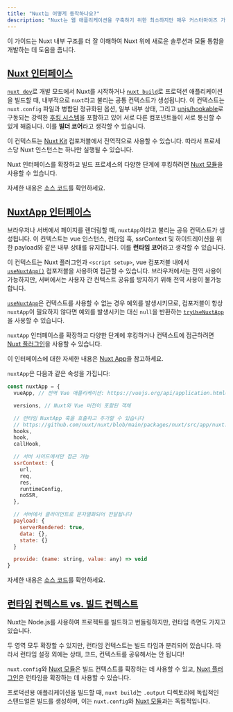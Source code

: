 ```yaml
---
title: "Nuxt는 어떻게 동작하나요?"
description: "Nuxt는 웹 애플리케이션을 구축하기 위한 최소하지만 매우 커스터마이즈 가능한 프레임워크입니다."
---
```


이 가이드는 Nuxt 내부 구조를 더 잘 이해하여 Nuxt 위에 새로운 솔루션과 모듈 통합을 개발하는 데 도움을 줍니다.

## [Nuxt 인터페이스](#the-nuxt-interface)

[`nuxt dev`](/docs/api/commands/dev)로 개발 모드에서 Nuxt를 시작하거나 [`nuxt build`](/docs/api/commands/build)로 프로덕션 애플리케이션을 빌드할 때,
내부적으로 `nuxt`라고 불리는 공통 컨텍스트가 생성됩니다. 이 컨텍스트는 `nuxt.config` 파일과 병합된 정규화된 옵션,
일부 내부 상태, 그리고 [unjs/hookable](https://github.com/unjs/hookable)로 구동되는 강력한 [후킹 시스템](/docs/api/advanced/hooks)을 포함하고 있어
서로 다른 컴포넌트들이 서로 통신할 수 있게 해줍니다. 이를 **빌더 코어**라고 생각할 수 있습니다.

이 컨텍스트는 [Nuxt Kit](/docs/guide/going-further/kit) 컴포저블에서 전역적으로 사용할 수 있습니다.
따라서 프로세스당 Nuxt 인스턴스는 하나만 실행될 수 있습니다.

Nuxt 인터페이스를 확장하고 빌드 프로세스의 다양한 단계에 후킹하려면 [Nuxt 모듈](/docs/guide/going-further/modules)을 사용할 수 있습니다.

자세한 내용은 [소스 코드](https://github.com/nuxt/nuxt/blob/main/packages/nuxt/src/core/nuxt.ts)를 확인하세요.

## [NuxtApp 인터페이스](#the-nuxtapp-interface)

브라우저나 서버에서 페이지를 렌더링할 때, `nuxtApp`이라고 불리는 공유 컨텍스트가 생성됩니다.
이 컨텍스트는 vue 인스턴스, 런타임 훅, ssrContext 및 하이드레이션을 위한 payload와 같은 내부 상태를 유지합니다.
이를 **런타임 코어**라고 생각할 수 있습니다.

이 컨텍스트는 Nuxt 플러그인과 `<script setup>`, vue 컴포저블 내에서 [`useNuxtApp()`](/docs/api/composables/use-nuxt-app) 컴포저블을 사용하여 접근할 수 있습니다.
브라우저에서는 전역 사용이 가능하지만, 서버에서는 사용자 간 컨텍스트 공유를 방지하기 위해 전역 사용이 불가능합니다.

[`useNuxtApp`](/docs/api/composables/use-nuxt-app)은 컨텍스트를 사용할 수 없는 경우 예외를 발생시키므로, 컴포저블이 항상 `nuxtApp`이 필요하지 않다면 예외를 발생시키는 대신 `null`을 반환하는 [`tryUseNuxtApp`](/docs/api/composables/use-nuxt-app#tryusenuxtapp)을 사용할 수 있습니다.

`nuxtApp` 인터페이스를 확장하고 다양한 단계에 후킹하거나 컨텍스트에 접근하려면 [Nuxt 플러그인](/docs/guide/directory-structure/plugins)을 사용할 수 있습니다.

이 인터페이스에 대한 자세한 내용은 [Nuxt App](/docs/api/composables/use-nuxt-app)을 참고하세요.

`nuxtApp`은 다음과 같은 속성을 가집니다:

```js
const nuxtApp = {
  vueApp, // 전역 Vue 애플리케이션: https://vuejs.org/api/application.html#application-api

  versions, // Nuxt와 Vue 버전이 포함된 객체

  // 런타임 NuxtApp 훅을 호출하고 추가할 수 있습니다
  // https://github.com/nuxt/nuxt/blob/main/packages/nuxt/src/app/nuxt.ts#L18
  hooks,
  hook,
  callHook,

  // 서버 사이드에서만 접근 가능
  ssrContext: {
    url,
    req,
    res,
    runtimeConfig,
    noSSR,
  },

  // 서버에서 클라이언트로 문자열화되어 전달됩니다
  payload: {
    serverRendered: true,
    data: {},
    state: {}
  }

  provide: (name: string, value: any) => void
}
```

자세한 내용은 [소스 코드](https://github.com/nuxt/nuxt/blob/main/packages/nuxt/src/app/nuxt.ts)를 확인하세요.

## [런타임 컨텍스트 vs. 빌드 컨텍스트](#runtime-context-vs-build-context)

Nuxt는 Node.js를 사용하여 프로젝트를 빌드하고 번들링하지만, 런타임 측면도 가지고 있습니다.

두 영역 모두 확장할 수 있지만, 런타임 컨텍스트는 빌드 타임과 분리되어 있습니다. 따라서 런타임 설정 외에는 상태, 코드, 컨텍스트를 공유해서는 안 됩니다!

`nuxt.config`와 [Nuxt 모듈](/docs/guide/going-further/modules)은 빌드 컨텍스트를 확장하는 데 사용할 수 있고, [Nuxt 플러그인](/docs/guide/directory-structure/plugins)은 런타임을 확장하는 데 사용할 수 있습니다.

프로덕션용 애플리케이션을 빌드할 때, `nuxt build`는 `.output` 디렉토리에 독립적인 스탠드얼론 빌드를 생성하며, 이는 `nuxt.config`와 [Nuxt 모듈](/docs/guide/going-further/modules)과는 독립적입니다.
